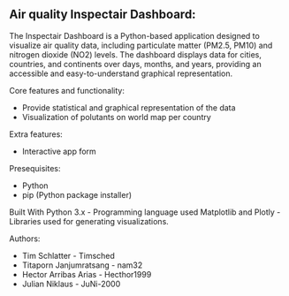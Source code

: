 ## Air quality Inspectair Dashboard:
The Inspectair Dashboard is a Python-based application designed to visualize air quality data, including particulate matter (PM2.5, PM10) and nitrogen dioxide (NO2) levels. The dashboard displays data for cities, countries, and continents over days, months, and years, providing an accessible and easy-to-understand graphical representation.

Core features and functionality:
- Provide statistical and graphical representation of the data
- Visualization of polutants on world map per country

Extra features:
- Interactive app form

Presequisites:
- Python
- pip (Python package installer)

Built With
Python 3.x - Programming language used
Matplotlib and Plotly - Libraries used for generating visualizations.

Authors:
- Tim Schlatter - Timsched
- Titaporn Janjumratsang - nam32
- Hector Arribas Arias - Hecthor1999
- Julian Niklaus - JuNi-2000
